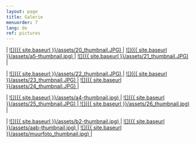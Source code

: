 ```yaml
---
layout: page
title: Galerie
menuorder: 7
lang: de
ref: pictures
---
```


| <a href="/assets/20.JPG"> ![]({{ site.baseurl }}/assets/20_thumbnail.JPG) </a> | <a href="/assets/a5.jpg"> ![]({{ site.baseurl }}/assets/a5-thumbnail.jpg) </a> | <a href="/assets/21.JPG">  ![]({{ site.baseurl }}/assets/21_thumbnail.JPG) </a> |

| <a href="/assets/22.JPG"> ![]({{ site.baseurl }}/assets/22_thumbnail.JPG) </a> | <a href="/assets/23.JPG"> ![]({{ site.baseurl }}/assets/23_thumbnail.JPG) </a> | <a href="/assets/24.JPG">![]({{ site.baseurl }}/assets/24_thumbnail.JPG) </a> |

|  <a href="/assets/a4.jpg">  ![]({{ site.baseurl }}/assets/a4-thumbnail.jpg) </a> | <a href="/assets/25.JPG"> ![]({{ site.baseurl }}/assets/25_thumbnail.JPG) </a>|<a href="/assets/26.jpg"> ![]({{ site.baseurl }}/assets/26_thumbnail.jpg) </a>|

| <a href="/assets/b2.jpg"> ![]({{ site.baseurl }}/assets/b2-thumbnail.jpg) </a> | <a href="/assets/aab.jpg"> ![]({{ site.baseurl }}/assets/aab-thumbnail.jpg) </a> | <a href="/assets/muurfoto.jpg">  ![]({{ site.baseurl }}/assets/muurfoto_thumbnail.jpg) </a> |



